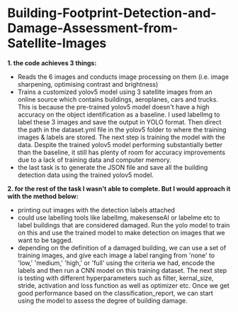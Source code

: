 # Building-Footprint-Detection-and-Damage-Assessment-from-Satellite-Images

**1. the code achieves 3 things:**
   - Reads the 6 images and conducts image processing on them (i.e. image sharpening, optimising contrast and brightness)
   - Trains a customized yolov5 model using 3 satellite images from an online source which contains buildings, aeroplanes, cars and trucks. This is because the pre-trained yolov5 model doesn't have a high accuracy on the object identification as a baseline. I used labelImg to label these 3 images and save the output in YOLO format. Then direct the path in the dataset.yml file in the yolov5 folder to where the training images & labels are stored. The next step is training the model with the data. Despite the trained yolov5 model performing substantially better than the baseline, it still has plenty of room for accuracy improvements due to a lack of training data and computer memory.
   - the last task is to generate the JSON file and save all the building detection data using the trained yolov5 model.


   
**2. for the rest of the task I wasn't able to complete. But I would approach it with the method below:**
   - printing out images with the detection labels attached
   - could use labelling tools like labelImg, makesenseAI or labelme etc to label buildings that are considered damaged. Run the yolo model to train on this and use the trained model to make detection on images that we want to be tagged.
   - depending on the definition of a damaged building, we can use a set of training images, and give each image a label ranging from 'none' to 'low,' 'medium,' 'high,' or 'full' using the criteria we had, encode the labels and then run a CNN model on this training dataset. The next step is testing with different hyperparameters such as filter, kernal_size, stride, activation and loss function as well as optimizer etc. Once we get good performance based on the classification_report, we can start using the model to assess the degree of building damage.
